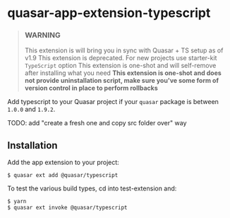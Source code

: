 # quasar-app-extension-typescript

> ### WARNING
>
> This extension is will bring you in sync with Quasar + TS setup as of v1.9
> This extension is deprecated. For new projects use starter-kit `TypeScript` option
> This extension is one-shot and will self-remove after installing what you need
> **This extension is one-shot and does not provide uninstallation script, make sure you've some form of version control in place to perform rollbacks**

Add typescript to your Quasar project if your `quasar` package is between `1.0.0` and `1.9.2`.

TODO: add "create a fresh one and copy src folder over" way

## Installation

Add the app extension to your project:

```shell
$ quasar ext add @quasar/typescript
```

To test the various build types, cd into test-extension and:

```
$ yarn
$ quasar ext invoke @quasar/typescript
```

